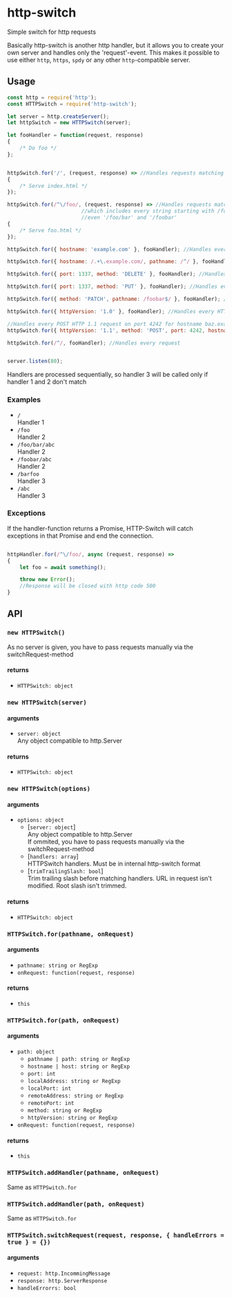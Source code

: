 # http-switch
  Simple switch for http requests

Basically http-switch is another http handler, but it allows you to create your own server and handles only the 'request'-event. This makes it possible to use either `http`, `https`, `spdy` or any other `http`-compatible server.

## Usage

```js
const http = require('http');
const HTTPSwitch = require('http-switch');

let server = http.createServer();
let httpSwitch = new HTTPSwitch(server);

let fooHandler = function(request, response)
{
	/* Do foo */
};


httpSwitch.for('/', (request, response) => //Handles requests matching string '/'
{
	/* Serve index.html */
});

httpSwitch.for(/^\/foo/, (request, response) => //Handles requests matching regex ^/foo
						//which includes every string starting with /foo
						//even '/foo/bar' and '/foobar'
{
	/* Serve foo.html */
});

httpSwitch.for({ hostname: 'example.com' }, fooHandler); //Handles every request for example.com

httpSwitch.for({ hostname: /.+\.example.com/, pathname: /^/ }, fooHandler); //Handles every request for *.example.com

httpSwitch.for({ port: 1337, method: 'DELETE' }, fooHandler); //Handles every DELETE request

httpSwitch.for({ port: 1337, method: 'PUT' }, fooHandler); //Handles every PUT request on port 1337

httpSwitch.for({ method: 'PATCH', pathname: /foobar$/ }, fooHandler); //Handles every PATCH request whose URL ends with foobar

httpSwitch.for({ httpVersion: '1.0' }, fooHandler); //Handles every HTTP 1.0 request

//Handles every POST HTTP 1.1 request on port 4242 for hostname baz.example.com whose URL starts with /foo and ends with bar
httpSwitch.for({ httpVersion: '1.1', method: 'POST', port: 4242, hostname: 'baz.example.com', pathname: /^\/foo.*bar$/ }, fooHandler);

httpSwitch.for(/^/, fooHandler); //Handles every request


server.listen(80);
```

Handlers are processed sequentially, so handler 3 will be called only if handler 1 and 2 don't match

### Examples
- `/`  
Handler 1
- `/foo`  
Handler 2
- `/foo/bar/abc`  
Handler 2
- `/foobar/abc`  
Handler 2
- `/barfoo`  
Handler 3
- `/abc`  
Handler 3

### Exceptions

If the handler-function returns a Promise, HTTP-Switch will catch exceptions in that Promise and end the connection.

```js

httpHandler.for(/^\/foo/, async (request, response) =>
{
	let foo = await something();

	throw new Error();
	//Response will be closed with http code 500
}
```

## API

### `new HTTPSwitch()`

As no server is given, you have to pass requests manually via the switchRequest-method

#### returns

- `HTTPSwitch: object`

### `new HTTPSwitch(server)`

#### arguments

- `server: object`  
Any object compatible to http.Server  

#### returns

- `HTTPSwitch: object`

### `new HTTPSwitch(options)`

#### arguments

- `options: object`
  - [`server: object`]  
  Any object compatible to http.Server  
  If ommited, you have to pass requests manually via the switchRequest-method
  - [`handlers: array`]  
  HTTPSwitch handlers. Must be in internal http-switch format
  - [`trimTrailingSlash: bool`]  
  Trim trailing slash before matching handlers. URL in request isn't modified. Root slash isn't trimmed.

#### returns

- `HTTPSwitch: object`

### `HTTPSwitch.for(pathname, onRequest)`

#### arguments

- `pathname: string or RegExp`
- `onRequest: function(request, response)`

#### returns

- `this`

### `HTTPSwitch.for(path, onRequest)`

#### arguments

- `path: object`
	- `pathname | path: string or RegExp`
	- `hostname | host: string or RegExp`
	- `port: int`
	- `localAddress: string or RegExp`
	- `localPort: int`
	- `remoteAddress: string or RegExp`
	- `remotePort: int`
	- `method: string or RegExp`
	- `httpVersion: string or RegExp`
- `onRequest: function(request, response)`

#### returns

- `this`

### `HTTPSwitch.addHandler(pathname, onRequest)`
Same as `HTTPSwitch.for`

### `HTTPSwitch.addHandler(path, onRequest)`
Same as `HTTPSwitch.for`

### `HTTPSwitch.switchRequest(request, response, { handleErrors = true } = {})`

#### arguments

- `request: http.IncommingMessage`
- `response: http.ServerResponse`
- `handleErrorrs: bool`
